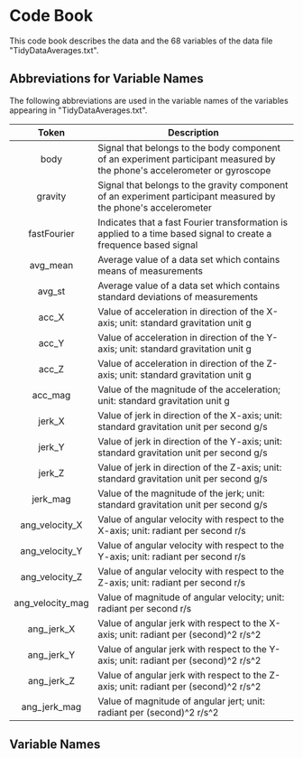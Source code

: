 # Code Book

This code book describes the data and the 68 variables of the data file "TidyDataAverages.txt". 

## Abbreviations for Variable Names

The following abbreviations are used in the variable names of the variables appearing in "TidyDataAverages.txt".

|     Token        |        Description                                    |
|:----------------:|-------------------------------------------------------|
| body             | Signal that belongs to the body component of an experiment participant measured by the phone's accelerometer or gyroscope |
| gravity          | Signal that belongs to the gravity component of an experiment participant measured by the phone's accelerometer |
| fastFourier      | Indicates that a fast Fourier transformation is applied to a time based signal to create a frequence based signal |
| avg_mean         | Average value of a data set  which contains means of measurements |
| avg_st           | Average value of a data set  which contains standard deviations of measurements |
| acc_X            | Value of acceleration in direction of the X-axis; unit: standard gravitation unit g |
| acc_Y            | Value of acceleration in direction of the Y-axis; unit: standard gravitation unit g |
| acc_Z            | Value of acceleration in direction of the Z-axis; unit: standard gravitation unit g |
| acc_mag          | Value of the magnitude of the acceleration; unit: standard gravitation unit g |
| jerk_X           | Value of jerk in direction of the X-axis; unit: standard gravitation unit per second g/s |
| jerk_Y           | Value of jerk in direction of the Y-axis; unit: standard gravitation unit per second g/s |
| jerk_Z           | Value of jerk in direction of the Z-axis; unit: standard gravitation unit per second g/s |
| jerk_mag         | Value of the magnitude of the jerk; unit: standard gravitation unit per second g/s |
|ang_velocity_X    | Value of angular velocity with respect to the X-axis; unit: radiant per second r/s |
|ang_velocity_Y    | Value of angular velocity with respect to the Y-axis; unit: radiant per second r/s |
|ang_velocity_Z    | Value of angular velocity with respect to the Z-axis; unit: radiant per second r/s |
|ang_velocity_mag  | Value of magnitude of angular velocity; unit: radiant per second r/s |
|ang_jerk_X    | Value of angular jerk with respect to the X-axis; unit: radiant per (second)^2 r/s^2 |
|ang_jerk_Y    | Value of angular jerk with respect to the Y-axis; unit: radiant per (second)^2 r/s^2 |
|ang_jerk_Z    | Value of angular jerk with respect to the Z-axis; unit: radiant per (second)^2 r/s^2 |
|ang_jerk_mag  | Value of magnitude of angular jert; unit: radiant per (second)^2 r/s^2 |

## Variable Names


